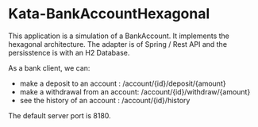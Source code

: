 # Kata-BankAccountHexagonal

This application is a simulation of a BankAccount. It implements the hexagonal architecture. 
The adapter is of Spring / Rest API and the persisstence is with an H2 Database. 

As a bank client, we can:
- make a deposit to an account : /account/{id}/deposit/{amount}
- make a withdrawal from an account: /account/{id}/withdraw/{amount}
- see the history of an account : /account/{id}/history

The default server port is 8180.
